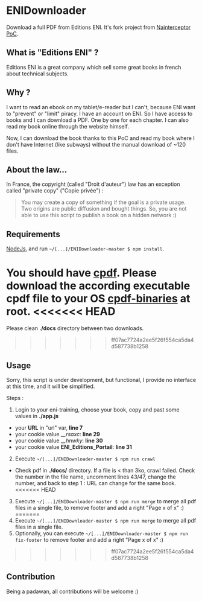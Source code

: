 ENIDownloader
=============

Download a full PDF from Editions ENI.
It's fork project from [Nainterceptor PoC](https://github.com/Nainterceptor/ENIDownloader).

What is "Editions ENI" ?
------------------------

Editions ENI is a great company which sell some great books in french about technical subjects.

Why ?
-----

I want to read an ebook on my tablet/e-reader but I can't, because ENI want to "prevent" or "limit" piracy.
I have an account on ENI. So I have access to books and I can download a PDF. One by one for each chapter.
I can also read my book online through the website himself.
 
Now, I can download the book thanks to this PoC and read my book where I don't have Internet (like subways) without the manual download of ~120 files.

About the law...
----------------

In France, the copyright (called "Droit d'auteur") law has an exception called "private copy" ("Copie privée") :
> You may create a copy of something if the goal is a private usage. Two origins are public diffusion and bought things.
So, you are not able to use this script to publish a book on a hidden network :)

Requirements
------------

[NodeJs](https://nodejs.org/), and run `~/[...]/ENIDownloader-master $ npm install`.

You should have [cpdf](http://community.coherentpdf.com/). Please download the according executable **cpdf** file to your OS [cpdf-binaries](https://github.com/coherentgraphics/cpdf-binaries) at root.
<<<<<<< HEAD
=======

Please clean **./docs** directory between two downloads.
>>>>>>> ff07ac7724a2ee5f26f554ca5da4d587738b1258

Usage
-----

Sorry, this script is under development, but functional, I provide no interface at this time, and it will be simplified.

Steps :
1. Login to your eni-training, choose your book, copy and past some values in **./app.js**
- your **URL** in "url" var, **line 7**
- your cookie value __\__rsaxc__: **line 29**
- your cookie value __\__hnwky__: **line 30**
- your cookie value __ENI\_Editions_Portail__: **line 31**
2. Execute `~/[...]/ENIDownloader-master $ npm run crawl`
- Check pdf in **./docs/** directory. If a file is < than 3ko, crawl failed. Check the number in the file name, uncomment lines 43/47, change the number, and back to step 1 : URL can change for the same book.
<<<<<<< HEAD
3. Execute `~/[...]/ENIDownloader-master $ npm run merge` to merge all pdf files in a single file, to remove footer and add a right "Page x of x" :)
=======
3. Execute `~/[...]/ENIDownloader-master $ npm run merge` to merge all pdf files in a single file. 
4. Optionally, you can execute `~/[...]/ENIDownloader-master $ npm run fix-footer` to remove footer and add a right "Page x of x" :)
>>>>>>> ff07ac7724a2ee5f26f554ca5da4d587738b1258

Contribution
-----

Being a padawan, all contributions will be welcome :)
